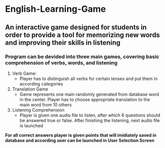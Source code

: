 # English-Learning-Game

## An interactive game designed for students in order to provide a tool for memorizing new words and improving their skills in listening

### Program can be devided into three main games, covering basic comprehension of verbs, words, and listening

1. Verb Game:
	- Player has to distinguish all verbs for certain tenses and put them in according categories
2. Translation Game
	- Game represents one main randomly generated from database word in the center. Player has to choose appropriate translation to the main word from 10 others
3. Listening Comprehension
	- Player is given one audio file to listen, after which 6 questions should be answered true or false. After finishing the listening, next audio file is launched

<b> For all correct answers player is given points that will imidiately saved in database and according user can be launched in User Selection Screen</b>